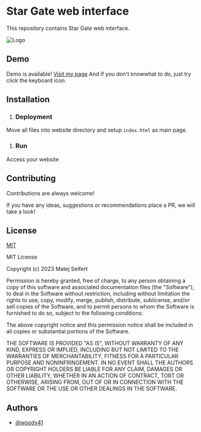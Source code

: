 
# Star Gate web interface

This repository contains Star Gate web interface.



![Logo](https://ctrlv.cz/shots/2023/08/01/cVse.png)


## Demo

Demo is available! [Visit my page](https://softonics.cz/tests/stargate/) 
And if you don't knowwhat to do, just try click the keyboard icon. 


## Installation

1. ### Deployment

Move all files into website directory and setup ```index.html``` as main page.

1. ### Run

Access your website
## Contributing

Contributions are always welcome!

If you have any ideas, suggestions or recommendations place a PR, we will take a look!


## License

[MIT](https://choosealicense.com/licenses/mit/)

MIT License

Copyright (c) 2023 Matej Seifert

Permission is hereby granted, free of charge, to any person obtaining a copy
of this software and associated documentation files (the "Software"), to deal
in the Software without restriction, including without limitation the rights
to use, copy, modify, merge, publish, distribute, sublicense, and/or sell
copies of the Software, and to permit persons to whom the Software is
furnished to do so, subject to the following conditions:

The above copyright notice and this permission notice shall be included in all
copies or substantial portions of the Software.

THE SOFTWARE IS PROVIDED "AS IS", WITHOUT WARRANTY OF ANY KIND, EXPRESS OR
IMPLIED, INCLUDING BUT NOT LIMITED TO THE WARRANTIES OF MERCHANTABILITY,
FITNESS FOR A PARTICULAR PURPOSE AND NONINFRINGEMENT. IN NO EVENT SHALL THE
AUTHORS OR COPYRIGHT HOLDERS BE LIABLE FOR ANY CLAIM, DAMAGES OR OTHER
LIABILITY, WHETHER IN AN ACTION OF CONTRACT, TORT OR OTHERWISE, ARISING FROM,
OUT OF OR IN CONNECTION WITH THE SOFTWARE OR THE USE OR OTHER DEALINGS IN THE
SOFTWARE.
## Authors

- [@woody41](https://www.github.com/woody41)

